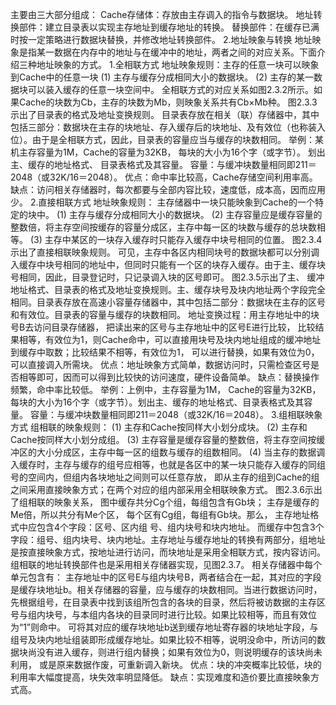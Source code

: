 
主要由三大部分组成：
Cache存储体：存放由主存调入的指令与数据块。
地址转换部件：建立目录表以实现主存地址到缓存地址的转换。
替换部件：在缓存已满时按一定策略进行数据块替换，并修改地址转换部件。
2.地址映象与转换
地址映象是指某一数据在内存中的地址与在缓冲中的地址，两者之间的对应关系。下面介绍三种地址映象的方式。
1.全相联方式
地址映象规则：主存的任意一块可以映象到Cache中的任意一块
(1) 主存与缓存分成相同大小的数据块。
(2) 主存的某一数据块可以装入缓存的任意一块空间中。
全相联方式的对应关系如图2.3.2所示。如果Cache的块数为Cb，主存的块数为Mb，则映象关系共有Cb×Mb种。
图2.3.3示出了目录表的格式及地址变换规则。 目录表存放在相关（联）存储器中，其中包括三部分：数据块在主存的块地址、存入缓存后的块地址、及有效位（也称装入位）。由于是全相联方式，因此，目录表的容量应当与缓存的块数相同。
举例：某机主存容量为1M，Cache的容量为32KB， 每块的大小为16个字（或字节）。 划出主、缓存的地址格式、 目录表格式及其容量。
容量：与缓冲块数量相同即211＝2048（或32K/16＝2048）。
优点：命中率比较高，Cache存储空间利用率高。
缺点：访问相关存储器时，每次都要与全部内容比较，速度低，成本高，因而应用少。
2.直接相联方式
地址映象规则： 主存储器中一块只能映象到Cache的一个特定的块中。
(1) 主存与缓存分成相同大小的数据块。
(2) 主存容量应是缓存容量的整数倍，将主存空间按缓存的容量分成区，主存中每一区的块数与缓存的总块数相等。
(3) 主存中某区的一块存入缓存时只能存入缓存中块号相同的位置。
图2.3.4示出了直接相联映象规则。 可见，主存中各区内相同块号的数据块都可以分别调入缓存中块号相同的地址中，但同时只能有一个区的块存入缓存。由于主、缓存块号相同，因此，目录登记时，只记录调入块的区号即可。
图2.3.5示出了主、 缓冲地址格式、目录表的格式及地址变换规则。主、缓存块号及块内地址两个字段完全相同。目录表存放在高速小容量存储器中，其中包括二部分：数据块在主存的区号和有效位。目录表的容量与缓存的块数相同。
地址变换过程：用主存地址中的块号B去访问目录存储器， 把读出来的区号与主存地址中的区号E进行比较， 比较结果相等，有效位为1，则Cache命中，可以直接用块号及块内地址组成的缓冲地址到缓存中取数；比较结果不相等，有效位为1， 可以进行替换，如果有效位为0，可以直接调入所需块。
优点：地址映象方式简单，数据访问时，只需检查区号是否相等即可，因而可以得到比较快的访问速度，硬件设备简单。
缺点：替换操作频繁，命中率比较低。
举例：上例中，主存容量为1M， Cache的容量为32KB，每块的大小为16个字（或字节）。划出主、缓存的地址格式、目录表格式及其容量。
容量：与缓冲块数量相同即211＝2048（或32K/16＝2048）。
3.组相联映象方式
组相联的映象规则：
(1) 主存和Cache按同样大小划分成块。
(2) 主存和Cache按同样大小划分成组。
(3) 主存容量是缓存容量的整数倍，将主存空间按缓冲区的大小分成区，主存中每一区的组数与缓存的组数相同。
(4) 当主存的数据调入缓存时，主存与缓存的组号应相等，也就是各区中的某一块只能存入缓存的同组号的空间内，但组内各块地址之间则可以任意存放， 即从主存的组到Cache的组之间采用直接映象方式；在两个对应的组内部采用全相联映象方式。
图2.3.6示出了组相联的映象关系， 图中缓存共分Cg个组，每组包含有Gb块； 主存是缓存的Me倍，所以共分有Me个区， 每个区有Cg组，每组有Gb块。那么， 主存地址格式中应包含4个字段：区号、区内组
号、组内块号和块内地址。 而缓存中包含3个字段：组号、组内块号、块内地址。主存地址与缓存地址的转换有两部分，组地址是按直接映象方式，按地址进行访问，而块地址是采用全相联方式，按内容访问。组相联的地址转换部件也是采用相关存储器实现，见图2.3.7。
相关存储器中每个单元包含有： 主存地址中的区号E与组内块号B，两者结合在一起，其对应的字段是缓存块地址b。相关存储器的容量，应与缓存的块数相同。当进行数据访问时，先根据组号，在目录表中找到该组所包含的各块的目录，然后将被访数据的主存区号与组内块号，与本组内各块的目录同时进行比较。如果比较相等，而且有效位为“1”则命中。
可将其对应的缓存块地址b送到缓存地址寄存器的块地址字段，与组号及块内地址组装即形成缓存地址。如果比较不相等，说明没命中，所访问的数据块尚没有进入缓存，则进行组内替换；如果有效位为0，则说明缓存的该块尚未利用， 或是原来数据作废，可重新调入新块。
优点：块的冲突概率比较低，块的利用率大幅度提高，块失效率明显降低。
缺点：实现难度和造价要比直接映象方式高。